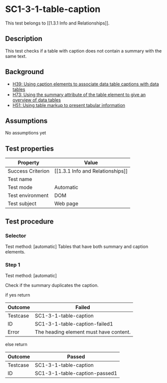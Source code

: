 
# SC1-3-1-table-caption 

This test belongs to [[1.3.1 Info and Relationships]].


## Description
This test checks if a table with caption does not contain a summary with the same text.


## Background
- [H39: Using caption elements to associate data table captions with data tables](http://www.w3.org/TR/WCAG20-TECHS/H39.html)
- [H73: Using the summary attribute of the table element to give an overview of data tables](http://www.w3.org/TR/2015/NOTE-WCAG20-TECHS-20150226/H73.html)
- [H51: Using table markup to present tabular information](http://www.w3.org/TR/2015/NOTE-WCAG20-TECHS-20150226/H51.html)


## Assumptions
No assumptions yet


## Test properties
| Property          | Value
|-------------------|----
| Success Criterion | [[1.3.1 Info and Relationships]]
| Test name         |
| Test mode         | Automatic
| Test environment  | DOM
| Test subject      | Web page


## Test procedure

### Selector
Test method: [automatic]
Tables that have both summary and caption elements.

### Step 1
Test method: [automatic]

Check if the summary duplicates the caption.

if yes return

| Outcome  | Failed
|----------|-----
| Testcase | SC1-3-1-table-caption
| ID       | SC1-3-1-table-caption-failed1
| Error    | The heading element must have content.

else return

| Outcome  | Passed
|----------|-----
| Testcase | SC1-3-1-table-caption
| ID       | SC1-3-1-table-caption-passed1
